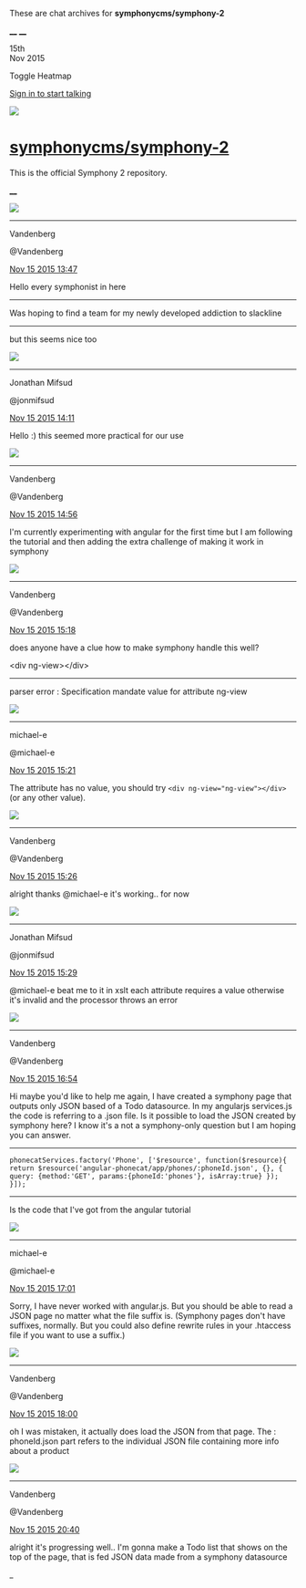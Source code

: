 These are chat archives for **symphonycms/symphony-2**

[__](/symphonycms/symphony-2/archives/2015/11/16)
[__](/symphonycms/symphony-2/archives/2015/11/14)

15th  
Nov 2015

Toggle Heatmap

[Sign in to start talking](/login?action=login&button=archive-login)

![](https://avatars-02.gitter.im/group/iv/3/57542c45c43b8c601977197e?s=48)

#  [symphonycms/symphony-2](/symphonycms/symphony-2)

This is the official Symphony 2 repository.

[ __ ](/orgs/symphonycms/rooms "More symphonycms rooms" )

![](https://avatars0.githubusercontent.com/u/776451?v=3&s=30)

__ __

Vandenberg

@Vandenberg

[Nov 15 2015
13:47](https://gitter.im/symphonycms/symphony-2?at=56488d076296df7f6efeb6d4 ""
)

Hello every symphonist in here

__ __

Was hoping to find a team for my newly developed addiction to slackline

__ __

but this seems nice too

![](https://avatars1.githubusercontent.com/u/859775?v=3&s=30)

__ __

Jonathan Mifsud

@jonmifsud

[Nov 15 2015
14:11](https://gitter.im/symphonycms/symphony-2?at=5648927b8b242470793dd558 ""
)

Hello :) this seemed more practical for our use

![](https://avatars0.githubusercontent.com/u/776451?v=3&s=30)

__ __

Vandenberg

@Vandenberg

[Nov 15 2015
14:56](https://gitter.im/symphonycms/symphony-2?at=56489d238b242470793dd722 ""
)

I'm currently experimenting with angular for the first time but I am following
the tutorial and then adding the extra challenge of making it work in symphony

![](https://avatars0.githubusercontent.com/u/776451?v=3&s=30)

__ __

Vandenberg

@Vandenberg

[Nov 15 2015
15:18](https://gitter.im/symphonycms/symphony-2?at=5648a25d8b242470793dd7e8 ""
)

does anyone have a clue how to make symphony handle this well?

&lt;div ng-view&gt;&lt;/div&gt;

__ __

parser error : Specification mandate value for attribute ng-view

![](https://avatars2.githubusercontent.com/u/40072?v=3&s=30)

__ __

michael-e

@michael-e

[Nov 15 2015
15:21](https://gitter.im/symphonycms/symphony-2?at=5648a2fefc923f4438d46ae3 ""
)

The attribute has no value, you should try `<div ng-view="ng-view"></div>` (or
any other value).

![](https://avatars0.githubusercontent.com/u/776451?v=3&s=30)

__ __

Vandenberg

@Vandenberg

[Nov 15 2015
15:26](https://gitter.im/symphonycms/symphony-2?at=5648a4258b242470793dd836 ""
)

alright thanks @michael-e it's working.. for now

![](https://avatars1.githubusercontent.com/u/859775?v=3&s=30)

__ __

Jonathan Mifsud

@jonmifsud

[Nov 15 2015
15:29](https://gitter.im/symphonycms/symphony-2?at=5648a4d0bb11d07279596499 ""
)

@michael-e beat me to it in xslt each attribute requires a value otherwise
it's invalid and the processor throws an error

![](https://avatars0.githubusercontent.com/u/776451?v=3&s=30)

__ __

Vandenberg

@Vandenberg

[Nov 15 2015
16:54](https://gitter.im/symphonycms/symphony-2?at=5648b8bcbb11d07279596722 ""
)

Hi maybe you'd like to help me again, I have created a symphony page that
outputs only JSON based of a Todo datasource. In my angularjs services.js the
code is referring to a .json file. Is it possible to load the JSON created by
symphony here? I know it's a not a symphony-only question but I am hoping you
can answer.

__ __

`phonecatServices.factory('Phone', ['$resource', function($resource){ return
$resource('angular-phonecat/app/phones/:phoneId.json', {}, { query:
{method:'GET', params:{phoneId:'phones'}, isArray:true} }); }]);`

__ __

Is the code that I've got from the angular tutorial

![](https://avatars2.githubusercontent.com/u/40072?v=3&s=30)

__ __

michael-e

@michael-e

[Nov 15 2015
17:01](https://gitter.im/symphonycms/symphony-2?at=5648ba60bb11d0727959674e ""
)

Sorry, I have never worked with angular.js. But you should be able to read a
JSON page no matter what the file suffix is. (Symphony pages don't have
suffixes, normally. But you could also define rewrite rules in your .htaccess
file if you want to use a suffix.)

![](https://avatars0.githubusercontent.com/u/776451?v=3&s=30)

__ __

Vandenberg

@Vandenberg

[Nov 15 2015
18:00](https://gitter.im/symphonycms/symphony-2?at=5648c84e6296df7f6efeb9a3 ""
)

oh I was mistaken, it actually does load the JSON from that page. The :
phoneId.json part refers to the individual JSON file containing more info
about a product

![](https://avatars0.githubusercontent.com/u/776451?v=3&s=30)

__ __

Vandenberg

@Vandenberg

[Nov 15 2015
20:40](https://gitter.im/symphonycms/symphony-2?at=5648eddafc923f4438d46f93 ""
)

alright it's progressing well.. I'm gonna make a Todo list that shows on the
top of the page, that is fed JSON data made from a symphony datasource

_

